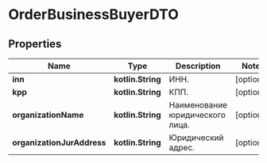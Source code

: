 
# OrderBusinessBuyerDTO

## Properties
| Name | Type | Description | Notes |
| ------------ | ------------- | ------------- | ------------- |
| **inn** | **kotlin.String** | ИНН. |  [optional] |
| **kpp** | **kotlin.String** | КПП. |  [optional] |
| **organizationName** | **kotlin.String** | Наименование юридического лица. |  [optional] |
| **organizationJurAddress** | **kotlin.String** | Юридический адрес. |  [optional] |



